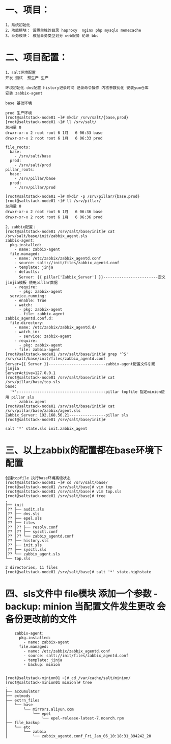 # 一、项目：
	1、系统初始化
	2、功能模块： 设置单独的目录 haproxy  nginx php mysqlo memecache
	3、业务模块： 根据业务类型划分 web服务 论坛 bbs

# 二、项目配置：
	1、salt环境配置
	开发 测试  预生产 生产

	环境初始化 dns配置 history记录时间 记录命令操作 内核参数优化 安装yum仓库
	安装 zabbix-agent 

	base 基础环境

	prod 生产环境
	[root@saltstack-node01 ~]# mkdir /srv/salt/{base,prod}
	[root@saltstack-node01 ~]# ll /srv/salt/
	总用量 0
	drwxr-xr-x 2 root root 6 1月   6 06:33 base
	drwxr-xr-x 2 root root 6 1月   6 06:33 prod

	file_roots:
	  base:
		- /srv/salt/base
	  prod:
		- /srv/salt/prod
	pillar_roots:
	  base:
		- /srv/pillar/base
	  prod:
		- /srv/pillar/prod

	[root@saltstack-node01 ~]# mkdir -p /srv/pillar/{base,prod}
	[root@saltstack-node01 ~]# ll /srv/pillar/
	总用量 0
	drwxr-xr-x 2 root root 6 1月   6 06:36 base
	drwxr-xr-x 2 root root 6 1月   6 06:36 prod

	2、zabbix配置：
	[root@saltstack-node01 /srv/salt/base/init]# cat /srv/salt/base/init/zabbix_agent.sls 
	zabbix-agent:
	  pkg.installed:
		- name: zabbix-agent
	  file.managed:
		- name: /etc/zabbix/zabbix_agentd.conf
		- source: salt://init/files/zabbix_agentd.conf
		- template: jinja
		- defaults:
		  Server: {{ pillar['Zabbix_Server'] }}------------------------定义jinjia模板 使用pillar数据 
		- require:
		  - pkg: zabbix-agent
	  service.running:
		- enable: True
		- watch:
		  - pkg: zabbix-agent
		  - file: zabbix-agent
	zabbix_agentd.conf.d:
	  file.directory:
		- name: /etc/zabbix/zabbix_agentd.d/
		- watch_in:
		  - service: zabbix-agent
		- require:
		  - pkg: zabbix-agent
		- file: zabbix-agent
	[root@saltstack-node01 /srv/salt/base/init]# grep '^S' /srv/salt/base/init/files/zabbix_agentd.conf 
	Server={{ Server }}-------------------------zabbix-agent配置文件引用jinjia
	ServerActive=127.0.0.1
	[root@saltstack-node01 /srv/salt/base/init]# cat /srv/pillar/base/top.sls 
	base:
	  '*':--------------------------------------pillar topfile 指定minion使用 pillar sls
		- zabbix.agent
	[root@saltstack-node01 /srv/salt/base/init]# cat /srv/pillar/base/zabbix/agent.sls 
	Zabbix_Server: 192.168.56.21----------------pillar sls
	[root@saltstack-node01 /srv/salt/base/init]#

	salt '*' state.sls init.zabbix_agent

# 三、以上zabbix的配置都在base环境下配置

	创建topfile 执行base环境高级状态
	[root@saltstack-node01 ~]# cd /srv/salt/base/
	[root@saltstack-node01 /srv/salt/base]# vim top
	[root@saltstack-node01 /srv/salt/base]# vim top.sls
	[root@saltstack-node01 /srv/salt/base]# tree
	.
	├── init
	│?? ├── audit.sls
	│?? ├── dns.sls
	│?? ├── epel.sls
	│?? ├── files
	│?? │?? ├── resolv.conf
	│?? │?? ├── sysctl.conf
	│?? │?? └── zabbix_agentd.conf
	│?? ├── history.sls
	│?? ├── init.sls
	│?? ├── sysctl.sls
	│?? └── zabbix_agent.sls
	└── top.sls

	2 directories, 11 files
	[root@saltstack-node01 /srv/salt/base]# salt '*' state.highstate


# 四、sls文件中 file模块 添加一个参数     - backup: minion  当配置文件发生更改 会备份更改前的文件 

		zabbix-agent:
		  pkg.installed:
			- name: zabbix-agent
		  file.managed:
			- name: /etc/zabbix/zabbix_agentd.conf
			- source: salt://init/files/zabbix_agentd.conf
			- template: jinja
			- backup: minion


	[root@saltstack-minion01 ~]# cd /var/cache/salt/minion/
	[root@saltstack-minion01 minion]# tree
	.
	├── accumulator
	├── extmods
	├── extrn_files
	│   └── base
	│       └── mirrors.aliyun.com
	│           └── epel
	│               └── epel-release-latest-7.noarch.rpm
	├── file_backup
	│   └── etc
	│       └── zabbix
	│           └── zabbix_agentd.conf_Fri_Jan_06_10:18:31_894242_20






